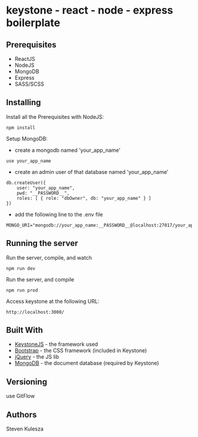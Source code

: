 # keystone - react - node - express boilerplate

## Prerequisites

* ReactJS
* NodeJS
* MongoDB
* Express
* SASS/SCSS


## Installing

Install all the Prerequisites with NodeJS:
```
npm install
```


Setup MongoDB:
* create a mongodb named 'your_app_name'
```
use your_app_name
```
* create an admin user of that database named 'your_app_name'
```
db.createUser({
	user: "your_app_name",
	pwd: "__PASSWORD__",
	roles: [ { role: "dbOwner", db: "your_app_name" } ]
})
```
* add the following line to the .env file
```
MONGO_URI="mongodb://your_app_name:__PASSWORD__@localhost:27017/your_app_name"
```

## Running the server

Run the server, compile, and watch
```
npm run dev
```

Run the server, and compile
```
npm run prod
```

Access keystone at the following URL:
```
http://localhost:3000/
```

## Built With

* [KeystoneJS](https://keystonejs.com/) - the framework used
* [Bootstrap](https://getbootstrap.com/) - the CSS framework (included in Keystone)
* [jQuery](https://jquery.com/) - the JS lib
* [MongoDB](https://www.mongodb.com/) - the document database (required by Keystone)

## Versioning

use GitFlow

## Authors
Steven Kulesza
